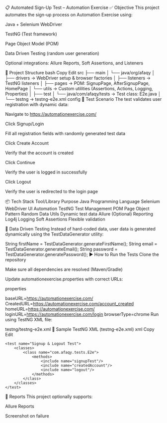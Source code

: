 📋 Automated Sign-Up Test – Automation Exercise
✅ Objective
This project automates the sign-up process on Automation Exercise using:

Java + Selenium WebDriver

TestNG (Test framework)

Page Object Model (POM)

Data Driven Testing (random user generation)

Optional integrations: Allure Reports, Soft Assertions, and Listeners

📂 Project Structure
bash
Copy
Edit
src
├── main
│   └── java/org/afaqy
│       ├── drivers        → WebDriver setup & browser factories
│       ├── listeners      → TestNG listeners
│       ├── pages          → POM: SignupPage, AfterSignupPage, HomePage
│       └── utils          → Custom utilities (Assertions, Actions, Logging, Properties)
│
├── test
│   └── java/com/afaqy/tests → Test class: E2e.java
│
└── testng                  → testng-e2e.xml config
🧪 Test Scenario
The test validates user registration with dynamic data:

Navigate to https://automationexercise.com/

Click Signup/Login

Fill all registration fields with randomly generated test data

Click Create Account

Verify that the account is created

Click Continue

Verify the user is logged in successfully

Click Logout

Verify the user is redirected to the login page

📦 Tech Stack
Tool/Library	Purpose
Java	Programming Language
Selenium WebDriver	UI Automation
TestNG	Test Management
POM	Page Object Pattern
Random Data Utils	Dynamic test data
Allure (Optional)	Reporting
Log4j	Logging
Soft Assertions	Flexible validation

🔁 Data Driven Testing
Instead of hard-coded data, user data is generated dynamically using the TestDataGenerator utility:

String firstName = TestDataGenerator.generateFirstName();
String email = TestDataGenerator.generateEmail();
String password = TestDataGenerator.generatePassword();
▶️ How to Run the Tests
Clone the repository

Make sure all dependencies are resolved (Maven/Gradle)

Update automationexercise.properties with correct URLs:

properties

baseURL=https://automationexercise.com/
CreatedURL=https://automationexercise.com/account_created
homeURL=https://automationexercise.com/
loginURL=https://automationexercise.com/login
browserType=chrome
Run using TestNG XML file:


testng/testng-e2e.xml
📜 Sample TestNG XML (testng-e2e.xml)
xml
Copy
Edit
<?xml version="1.0" encoding="UTF-8"?>
<!DOCTYPE suite SYSTEM "https://testng.org/testng-1.0.dtd">
<suite name="AutomationExercise E2E Test Suite">
    <listeners>
        <listener class-name="org.afaqy.listeners.TestNGListeners"/>
    </listeners>

    <test name="Signup & Logout Test">
        <classes>
            <class name="com.afaqy.tests.E2e">
                <methods>
                    <include name="signupTest"/>
                    <include name="createdAccount"/>
                    <include name="logout"/>
                </methods>
            </class>
        </classes>
    </test>
</suite>
📸 Reports
This project optionally supports:

Allure Reports

Screenshot on failure